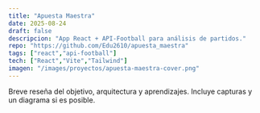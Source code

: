 ```yaml
---
title: "Apuesta Maestra"
date: 2025-08-24
draft: false
descripcion: "App React + API-Football para análisis de partidos."
repo: "https://github.com/Edu2610/apuesta_maestra"
tags: ["react","api-football"]
tech: ["React","Vite","Tailwind"]
imagen: "/images/proyectos/apuesta-maestra-cover.png"
---
```

Breve reseña del objetivo, arquitectura y aprendizajes. Incluye capturas y un diagrama si es posible.

